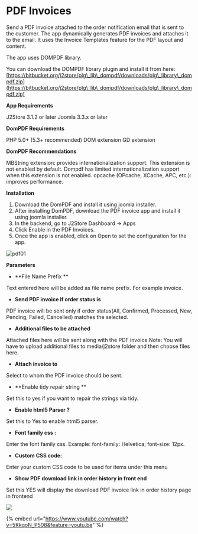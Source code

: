 # PDF Invoices

Send a PDF invoice attached to the order notification email that is sent to the customer. The app dynamically generates PDF invoices and attaches it to the email. It uses the Invoice Templates feature for the PDF layout and content.

The app uses DOMPDF library.

You can download the DOMPDF library plugin and install it from here: [https://bitbucket.org/j2store/plg\_lib\_dompdf/downloads/plg\_library\_dompdf.zip](https://bitbucket.org/j2store/plg\_lib\_dompdf/downloads/plg\_library\_dompdf.zip)

**App Requirements**

J2Store 3.1.2 or later Joomla 3.3.x or later

**DomPDF Requirements**

PHP 5.0+ (5.3+ recommended) DOM extension GD extension

**DomPDF Recommendations**

MBString extension: provides internationalization support. This extension is not enabled by default. Dompdf has limited internationalization support when this extension is not enabled. opcache (OPcache, XCache, APC, etc.): improves performance.

**Installation**

1. Download the DomPDF and install it using joomla installer.
2. After installing DomPDF, download the PDF invoice app and install it using joomla installer.
3. In the backend, go to J2Store Dashboard -> Apps
4. Click Enable in the PDF Invoices.
5. Once the app is enabled, click on Open to set the configuration for the app.

![pdf01](https://raw.githubusercontent.com/j2store/doc-images/master/apps/Pdf-invoices/pdfinvoice\_01.png)

**Parameters**

* \*\*File Name Prefix \*\*

Text entered here will be added as file name prefix. For example invoice.

* **Send PDF invoice if order status is**

PDF invoice will be sent only if order status(All, Confirmed, Processed, New, Pending, Failed, Cancelled) matches the selected.

* **Additional files to be attached**

Attached files here will be sent along with the PDF invoice.Note: You will have to upload additional files to media/j2store folder and then choose files here.

* **Attach invoice to**

Select to whom the PDF invoice should be sent.

* \*\*Enable tidy repair string \*\*

Set this to yes if you want to repair the strings via tidy.

* **Enable html5 Parser ?**

Set this to Yes to enable html5 parser.

* **Font family css :**

Enter the font family css. Example: font-family: Helvetica; font-size: 12px.

* **Custom CSS code:**

Enter your custom CSS code to be used for items under this menu

* **Show PDF download link in order history in front end**

Set this YES will display the download PDF invoice link in order history page in frontend

![](../.gitbook/assets/pdfinvoice\_02.png)

{% embed url="https://www.youtube.com/watch?v=5KkqoN_P508&feature=youtu.be" %}

